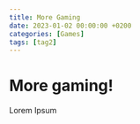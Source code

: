 ```yaml
---
title: More Gaming
date: 2023-01-02 00:00:00 +0200
categories: [Games]
tags: [tag2]
---
```


# More gaming!

Lorem Ipsum

